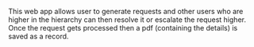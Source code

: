 This web app allows user to generate requests and other users who are higher in the hierarchy can then resolve it or escalate the request higher. Once the request gets processed then a pdf (containing the details) is saved as a record.

